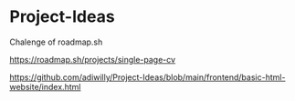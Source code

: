# Project-Ideas
Chalenge of roadmap.sh

https://roadmap.sh/projects/single-page-cv

https://github.com/adiwilly/Project-Ideas/blob/main/frontend/basic-html-website/index.html
